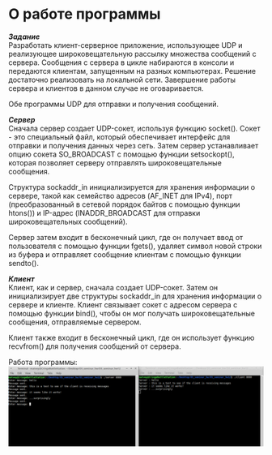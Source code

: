 # О работе программы

***Задание***
<br>Разработать клиент-серверное приложение, использующее UDP и реализующее широковещательную рассылку множества сообщений с сервера. Сообщения с сервера в цикле набираются в консоли и передаются клиентам, запущенным на разных компьютерах.
Решение достаточно реализовать на локальной сети. Завершение работы сервера и клиентов в данном случае не оговаривается.

Обе программы UDP для отправки и получения сообщений.

***Сервер***
<br>Сначала сервер создает UDP-сокет, используя функцию socket(). Сокет - это специальный файл, который обеспечивает интерфейс для отправки и получения данных через сеть. Затем сервер устанавливает опцию сокета SO_BROADCAST с помощью функции setsockopt(), которая позволяет серверу отправлять широковещательные сообщения.

Структура sockaddr_in инициализируется для хранения информации о сервере, такой как семейство адресов (AF_INET для IPv4), порт (преобразованный в сетевой порядок байтов с помощью функции htons()) и IP-адрес (INADDR_BROADCAST для отправки широковещательных сообщений).

Сервер затем входит в бесконечный цикл, где он получает ввод от пользователя с помощью функции fgets(), удаляет символ новой строки из буфера и отправляет сообщение клиентам с помощью функции sendto().

***Клиент***
<br>Клиент, как и сервер, сначала создает UDP-сокет. Затем он инициализирует две структуры sockaddr_in для хранения информации о сервере и клиенте. Клиент связывает сокет с адресом сервера с помощью функции bind(), чтобы он мог получать широковещательные сообщения, отправляемые сервером.

Клиент также входит в бесконечный цикл, где он использует функцию recvfrom() для получения сообщений от сервера.

Работа программы:
![](https://github.com/mperestoronin/OS_seminar_HW/blob/main/HW12/OS_sem_hw12.png)
